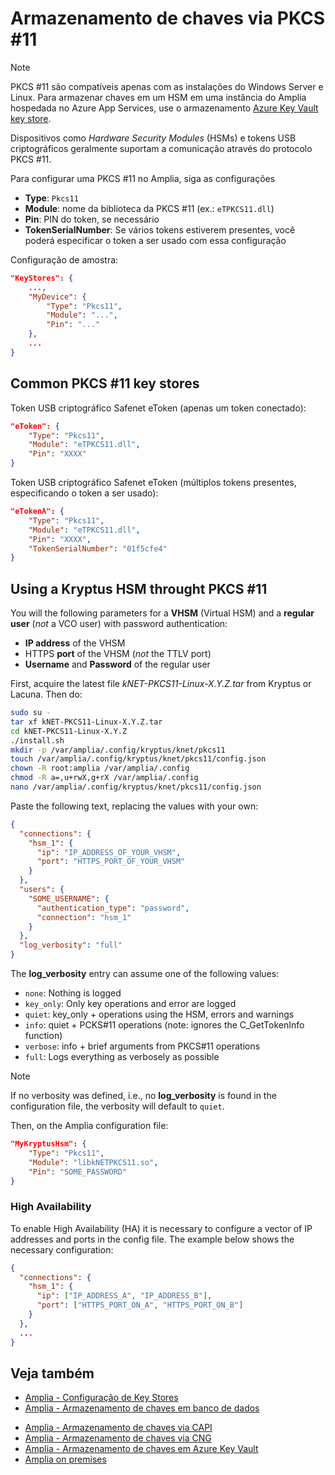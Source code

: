﻿# Armazenamento de chaves via PKCS #11

> [!NOTE]
> PKCS #11 são compatíveis apenas com as instalações do Windows Server e Linux. Para armazenar chaves em um HSM em uma instância do Amplia hospedada no Azure App Services, use o armazenamento
[Azure Key Vault key store](azure.md).

Dispositivos como *Hardware Security Modules* (HSMs) e tokens USB criptográficos geralmente suportam a comunicação através do protocolo PKCS #11.

Para configurar uma PKCS #11 no Amplia, siga as configurações

* **Type**: `Pkcs11`
* **Module**: nome da biblioteca da PKCS #11 (ex.: `eTPKCS11.dll`)
* **Pin**: PIN do token, se necessário
* **TokenSerialNumber**: Se vários tokens estiverem presentes, você poderá especificar o token a ser usado com essa configuração

Configuração de amostra:

```json
"KeyStores": {
	...,
	"MyDevice": {
		"Type": "Pkcs11",
		"Module": "...",
		"Pin": "..."
	},
	...
}
```

## Common PKCS #11 key stores

Token USB criptográfico Safenet eToken (apenas um token conectado):

```json
"eToken": {
	"Type": "Pkcs11",
	"Module": "eTPKCS11.dll",
	"Pin": "XXXX"
}
```

Token USB criptográfico Safenet eToken (múltiplos tokens presentes, especificando o token a ser usado):

```json
"eTokenA": {
	"Type": "Pkcs11",
	"Module": "eTPKCS11.dll",
	"Pin": "XXXX",
	"TokenSerialNumber": "01f5cfe4"
}
```

## Using a Kryptus HSM throught PKCS #11

You will the following parameters for a **VHSM** (Virtual HSM) and a **regular user** (*not* a VCO user) with password authentication:

* **IP address** of the VHSM
* HTTPS **port** of the VHSM (*not* the TTLV port)
* **Username** and **Password** of the regular user

First, acquire the latest file *kNET-PKCS11-Linux-X.Y.Z.tar* from Kryptus or Lacuna. Then do:

```sh
sudo su -
tar xf kNET-PKCS11-Linux-X.Y.Z.tar
cd kNET-PKCS11-Linux-X.Y.Z
./install.sh
mkdir -p /var/amplia/.config/kryptus/knet/pkcs11
touch /var/amplia/.config/kryptus/knet/pkcs11/config.json
chown -R root:amplia /var/amplia/.config
chmod -R a=,u+rwX,g+rX /var/amplia/.config
nano /var/amplia/.config/kryptus/knet/pkcs11/config.json
```

Paste the following text, replacing the values with your own:

```json
{
  "connections": {
    "hsm_1": {
      "ip": "IP_ADDRESS_OF_YOUR_VHSM",
      "port": "HTTPS_PORT_OF_YOUR_VHSM"
    }
  },
  "users": {
    "SOME_USERNAME": {
      "authentication_type": "password",
      "connection": "hsm_1"
    }
  },
  "log_verbosity": "full"
}
```

The **log_verbosity** entry can assume one of the following values:

* `none`: Nothing is logged
* `key_only`: Only key operations and error are logged
* `quiet`: key_only + operations using the HSM, errors and warnings
* `info`: quiet + PCKS#11 operations (note: ignores the C_GetTokenInfo function)
* `verbose`: info + brief arguments from PKCS#11 operations
* `full`: Logs everything as verbosely as possible

> [!NOTE]
> If no verbosity was defined, i.e., no **log_verbosity** is found in the configuration file, the verbosity will default to `quiet`.

Then, on the Amplia configuration file:

```json
"MyKryptusHsm": {
	"Type": "Pkcs11",
	"Module": "libkNETPKCS11.so",
	"Pin": "SOME_PASSWORD"
}
```

### High Availability

To enable High Availability (HA) it is necessary to configure a vector of IP addresses and ports in the config file. The example below shows the necessary configuration:

```json
{
  "connections": {
    "hsm_1": {
      "ip": ["IP_ADDRESS_A", "IP_ADDRESS_B"],
      "port": ["HTTPS_PORT_ON_A", "HTTPS_PORT_ON_B"]
    }
  },
  ...
}

```

## Veja também

* [Amplia - Configuração de Key Stores](index.md)
* [Amplia - Armazenamento de chaves em banco de dados](database.md)
<!-- [Amplia - Armazenamento de chaves no store nativo](native.md) -->
* [Amplia - Armazenamento de chaves via CAPI](capi.md)
* [Amplia - Armazenamento de chaves via CNG](cng.md)
* [Amplia - Armazenamento de chaves em Azure Key Vault](azure.md)
* [Amplia on premises](../index.md)
